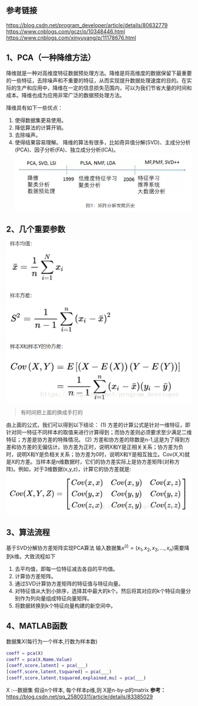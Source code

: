 ## 参考链接  
https://blog.csdn.net/program_developer/article/details/80632779  
https://www.cnblogs.com/gczr/p/10348446.html  
https://www.cnblogs.com/xinyuyang/p/11178676.html
## 1、PCA（一种降维方法）  
降维就是一种对高维度特征数据预处理方法。降维是将高维度的数据保留下最重要的一些特征，去除噪声和不重要的特征，从而实现提升数据处理速度的目的。在实际的生产和应用中，降维在一定的信息损失范围内，可以为我们节省大量的时间和成本。降维也成为应用非常广泛的数据预处理方法。

降维具有如下一些优点：  
1) 使得数据集更易使用。
2) 降低算法的计算开销。
3) 去除噪声。
4) 使得结果容易理解。
降维的算法有很多，比如奇异值分解(SVD)、主成分分析(PCA)、因子分析(FA)、独立成分分析(ICA)。
![](img/2019-11-15-13-47-33.png)
## 2、几个重要参数
![](img/2019-11-15-13-50-19.png)
> 有时间把上面的换成手打的  

由上面的公式，我们可以得到以下结论：
(1) 方差的计算公式是针对一维特征，即针对同一特征不同样本的取值来进行计算得到；而协方差则必须要求至少满足二维特征；方差是协方差的特殊情况。
(2) 方差和协方差的除数是n-1,这是为了得到方差和协方差的无偏估计。协方差为正时，说明X和Y是正相关关系；协方差为负时，说明X和Y是负相关关系；协方差为0时，说明X和Y是相互独立。Cov(X,X)就是X的方差。当样本是n维数据时，它们的协方差实际上是协方差矩阵(对称方阵)。例如，对于3维数据(x,y,z)，计算它的协方差就是:
![](img/2019-11-15-14-28-09.png)
## 3、算法流程
基于SVD分解协方差矩阵实现PCA算法
输入数据集$x^{(i)}=(x_1,x_2,x_3,\dots,x_n)$需要降到k维。大致流程如下
1) 去平均值，即每一位特征减去各自的平均值。
2) 计算协方差矩阵。
3) 通过SVD计算协方差矩阵的特征值与特征向量。
4) 对特征值从大到小排序，选择其中最大的k个。然后将其对应的k个特征向量分别作为列向量组成特征向量矩阵。
5) 将数据转换到k个特征向量构建的新空间中。


## 4、MATLAB函数
数据集X(每行为一个样本,行数为样本数)
```matlab
coeff = pca(X)
coeff = pca(X,Name,Value)
[coeff,score,latent] = pca(___)
[coeff,score,latent,tsquared] = pca(___)
[coeff,score,latent,tsquared,explained,mu] = pca(___)
```

X :--数据集 假设n个样本, 每个样本p维,则 X是n-by-p的matrix
__参考：__
https://blog.csdn.net/qq_25800311/article/details/83385029